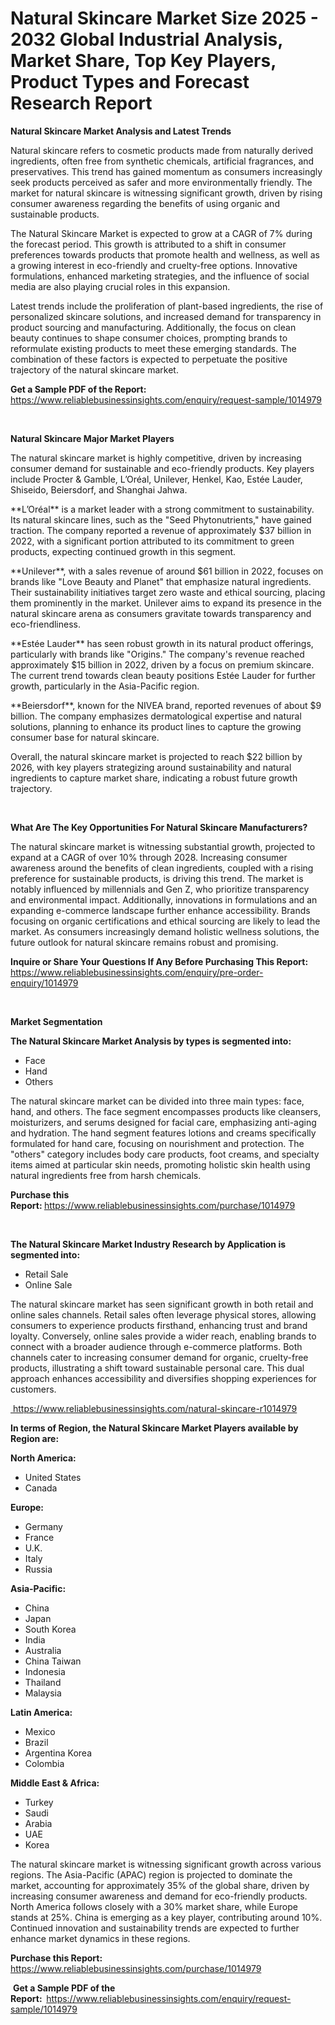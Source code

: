 <p><h1>Natural Skincare Market Size 2025 - 2032 Global Industrial Analysis, Market Share, Top Key Players, Product Types and Forecast Research Report</h1></p><p><strong>Natural Skincare Market Analysis and Latest Trends</strong></p>
<p><p>Natural skincare refers to cosmetic products made from naturally derived ingredients, often free from synthetic chemicals, artificial fragrances, and preservatives. This trend has gained momentum as consumers increasingly seek products perceived as safer and more environmentally friendly. The market for natural skincare is witnessing significant growth, driven by rising consumer awareness regarding the benefits of using organic and sustainable products.</p><p>The Natural Skincare Market is expected to grow at a CAGR of 7% during the forecast period. This growth is attributed to a shift in consumer preferences towards products that promote health and wellness, as well as a growing interest in eco-friendly and cruelty-free options. Innovative formulations, enhanced marketing strategies, and the influence of social media are also playing crucial roles in this expansion.</p><p>Latest trends include the proliferation of plant-based ingredients, the rise of personalized skincare solutions, and increased demand for transparency in product sourcing and manufacturing. Additionally, the focus on clean beauty continues to shape consumer choices, prompting brands to reformulate existing products to meet these emerging standards. The combination of these factors is expected to perpetuate the positive trajectory of the natural skincare market.</p></p>
<p><strong>Get a Sample PDF of the Report:&nbsp;</strong> <a href="https://www.reliablebusinessinsights.com/enquiry/request-sample/1014979?utm_campaign=100&utm_medium=2&utm_source=Github&utm_content=ia&utm_term=17042025&utm_id=natural-skincare">https://www.reliablebusinessinsights.com/enquiry/request-sample/1014979</a></p>
<p>&nbsp;</p>
<p><strong>Natural Skincare Major Market Players</strong></p>
<p><p>The natural skincare market is highly competitive, driven by increasing consumer demand for sustainable and eco-friendly products. Key players include Procter & Gamble, L’Oréal, Unilever, Henkel, Kao, Estée Lauder, Shiseido, Beiersdorf, and Shanghai Jahwa.</p><p>**L’Oréal** is a market leader with a strong commitment to sustainability. Its natural skincare lines, such as the "Seed Phytonutrients," have gained traction. The company reported a revenue of approximately $37 billion in 2022, with a significant portion attributed to its commitment to green products, expecting continued growth in this segment.</p><p>**Unilever**, with a sales revenue of around $61 billion in 2022, focuses on brands like "Love Beauty and Planet" that emphasize natural ingredients. Their sustainability initiatives target zero waste and ethical sourcing, placing them prominently in the market. Unilever aims to expand its presence in the natural skincare arena as consumers gravitate towards transparency and eco-friendliness.</p><p>**Estée Lauder** has seen robust growth in its natural product offerings, particularly with brands like "Origins." The company's revenue reached approximately $15 billion in 2022, driven by a focus on premium skincare. The current trend towards clean beauty positions Estée Lauder for further growth, particularly in the Asia-Pacific region.</p><p>**Beiersdorf**, known for the NIVEA brand, reported revenues of about $9 billion. The company emphasizes dermatological expertise and natural solutions, planning to enhance its product lines to capture the growing consumer base for natural skincare.</p><p>Overall, the natural skincare market is projected to reach $22 billion by 2026, with key players strategizing around sustainability and natural ingredients to capture market share, indicating a robust future growth trajectory.</p></p>
<p>&nbsp;</p>
<p><strong>What Are The Key Opportunities For Natural Skincare Manufacturers?</strong></p>
<p><p>The natural skincare market is witnessing substantial growth, projected to expand at a CAGR of over 10% through 2028. Increasing consumer awareness around the benefits of clean ingredients, coupled with a rising preference for sustainable products, is driving this trend. The market is notably influenced by millennials and Gen Z, who prioritize transparency and environmental impact. Additionally, innovations in formulations and an expanding e-commerce landscape further enhance accessibility. Brands focusing on organic certifications and ethical sourcing are likely to lead the market. As consumers increasingly demand holistic wellness solutions, the future outlook for natural skincare remains robust and promising.</p></p>
<p><strong>Inquire or Share Your Questions If Any Before Purchasing This Report:</strong> <a href="https://www.reliablebusinessinsights.com/enquiry/pre-order-enquiry/1014979?utm_campaign=100&utm_medium=2&utm_source=Github&utm_content=ia&utm_term=17042025&utm_id=natural-skincare">https://www.reliablebusinessinsights.com/enquiry/pre-order-enquiry/1014979</a></p>
<p>&nbsp;</p>
<p><strong>Market Segmentation</strong></p>
<p><strong>The Natural Skincare Market Analysis by types is segmented into:</strong></p>
<p><ul><li>Face</li><li>Hand</li><li>Others</li></ul></p>
<p><p>The natural skincare market can be divided into three main types: face, hand, and others. The face segment encompasses products like cleansers, moisturizers, and serums designed for facial care, emphasizing anti-aging and hydration. The hand segment features lotions and creams specifically formulated for hand care, focusing on nourishment and protection. The "others" category includes body care products, foot creams, and specialty items aimed at particular skin needs, promoting holistic skin health using natural ingredients free from harsh chemicals.</p></p>
<p><strong>Purchase this Report:&nbsp;</strong><a href="https://www.reliablebusinessinsights.com/purchase/1014979?utm_campaign=100&utm_medium=2&utm_source=Github&utm_content=ia&utm_term=17042025&utm_id=natural-skincare">https://www.reliablebusinessinsights.com/purchase/1014979</a></p>
<p>&nbsp;</p>
<p><strong>The Natural Skincare Market Industry Research by Application is segmented into:</strong></p>
<p><ul><li>Retail Sale</li><li>Online Sale</li></ul></p>
<p><p>The natural skincare market has seen significant growth in both retail and online sales channels. Retail sales often leverage physical stores, allowing consumers to experience products firsthand, enhancing trust and brand loyalty. Conversely, online sales provide a wider reach, enabling brands to connect with a broader audience through e-commerce platforms. Both channels cater to increasing consumer demand for organic, cruelty-free products, illustrating a shift toward sustainable personal care. This dual approach enhances accessibility and diversifies shopping experiences for customers.</p></p>
<p><a href="https://www.reliablebusinessinsights.com/natural-skincare-r1014979?utm_campaign=100&utm_medium=2&utm_source=Github&utm_content=ia&utm_term=17042025&utm_id=natural-skincare">&nbsp;https://www.reliablebusinessinsights.com/natural-skincare-r1014979</a></p>
<p><strong>In terms of Region, the Natural Skincare Market Players available by Region are:</strong></p>
<p>
    <p> <strong> North America: </strong>
        <ul>
            <li>United States</li>
            <li>Canada</li>
        </ul>
        </p> 
    <p> <strong> Europe: </strong>
        <ul>
            <li>Germany</li>
            <li>France</li>
            <li>U.K.</li>
            <li>Italy</li>
            <li>Russia</li>
        </ul>
        </p> 
    <p> <strong> Asia-Pacific: </strong>
        <ul>
            <li>China</li>
            <li>Japan</li>
            <li>South Korea</li>
            <li>India</li>
            <li>Australia</li>
            <li>China Taiwan</li>
            <li>Indonesia</li>
            <li>Thailand</li>
            <li>Malaysia</li>
        </ul>
        </p> 
    <p> <strong> Latin America: </strong>
        <ul>
            <li>Mexico</li>
            <li>Brazil</li>
            <li>Argentina Korea</li>
            <li>Colombia</li>
        </ul>
        </p> 
    <p> <strong> Middle East & Africa: </strong>
        <ul>
            <li>Turkey</li>
            <li>Saudi</li>
            <li>Arabia</li>
            <li>UAE</li>
            <li>Korea</li>
        </ul>
    </p>
    </p>
<p><p>The natural skincare market is witnessing significant growth across various regions. The Asia-Pacific (APAC) region is projected to dominate the market, accounting for approximately 35% of the global share, driven by increasing consumer awareness and demand for eco-friendly products. North America follows closely with a 30% market share, while Europe stands at 25%. China is emerging as a key player, contributing around 10%. Continued innovation and sustainability trends are expected to further enhance market dynamics in these regions.</p></p>
<p><strong>Purchase this Report: </strong><a href="https://www.reliablebusinessinsights.com/purchase/1014979?utm_campaign=100&utm_medium=2&utm_source=Github&utm_content=ia&utm_term=17042025&utm_id=natural-skincare">https://www.reliablebusinessinsights.com/purchase/1014979</a></p>
<p>&nbsp;<strong>Get a Sample PDF of the Report:&nbsp;&nbsp;</strong><a href="https://www.reliablebusinessinsights.com/enquiry/request-sample/1014979?utm_campaign=100&utm_medium=2&utm_source=Github&utm_content=ia&utm_term=17042025&utm_id=natural-skincare">https://www.reliablebusinessinsights.com/enquiry/request-sample/1014979</a></p>
<p><strong></strong></p>
<p><p></p><p></p><p></p></p>